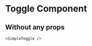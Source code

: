 <script setup lang="ts">
import {SimpleToggle} from 'simple-daisy-vue'
</script>

# Toggle Component

## Without any props

<SimpleToggle/>

```vue
<SimpleToggle />
```